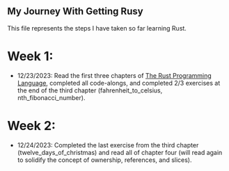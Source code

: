 ## My Journey With Getting Rusy
This file represents the steps I have taken so far learning Rust.

# Week 1:
- 12/23/2023: Read the first three chapters of [The Rust Programming Language](https://doc.rust-lang.org/stable/book/), completed all code-alongs, and completed 2/3 exercises at the end of the third chapter (fahrenheit_to_celsius, nth_fibonacci_number).

# Week 2:
- 12/24/2023: Completed the last exercise from the third chapter (twelve_days_of_christmas) and read all of chapter four (will read again to solidify the concept of ownership, references, and slices).
